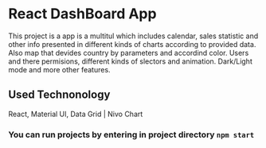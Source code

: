 # React DashBoard App

This project is a app is a multitul which includes calendar, sales statistic and other info presented in different kinds of charts according to provided data. Also map that devides country by parameters and accordind color. Users and there permisions, different kinds of slectors and animation. Dark/Light mode and more other features.  

## Used Technonology 


React, Material UI, Data Grid | Nivo Chart


### You can run projects by entering in project directory  `npm start`



